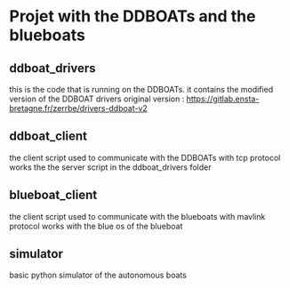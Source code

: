 # Projet with the DDBOATs and the blueboats

## ddboat_drivers 
this is the code that is running on the DDBOATs. it contains the modified version of the DDBOAT drivers
original version : https://gitlab.ensta-bretagne.fr/zerrbe/drivers-ddboat-v2


## ddboat_client 
the client script used to communicate with the DDBOATs with tcp protocol
works the the server script in the ddboat_drivers folder

## blueboat_client
the client script used to communicate with the blueboats with mavlink protocol
works with the blue os of the blueboat

## simulator
basic python simulator of the autonomous boats
